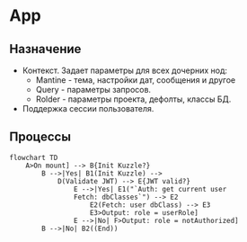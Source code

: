 # App
## Назначение
*  Контекст. Задает параметры для всех дочерних нод:
   *  Mantine - тема, настройки дат, сообщения и другое
   *  Query - параметры запросов.
   *  Rolder - параметры проекта, дефолты, классы БД.
*  Поддержка сессии пользователя.
## Процессы
```mermaid
flowchart TD
    A>On mount] --> B{Init Kuzzle?}
        B -->|Yes| B1(Init Kuzzle) -->
            D(Validate JWT) --> E{JWT valid?}
                E -->|Yes| E1("`Auth: get current user
                Fetch: dbClasses`") --> E2
                    E2(Fetch: user dbClass) --> E3
                    E3>Output: role = userRole]
                E -->|No| F>Output: role = notAuthorized]
        B -->|No| B2((End))
```